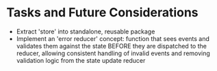 # Tasks and Future Considerations

* Extract 'store' into standalone, reusable package
* Implement an 'error reducer' concept: function that sees events and validates them against the state BEFORE they are dispatched to the reducer, allowing consistent handling of invalid events and removing validation logic from the state update reducer